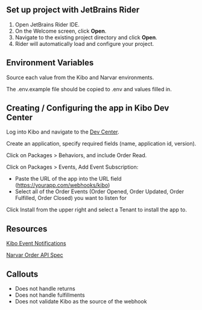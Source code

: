 ## Set up project with JetBrains Rider

1. Open JetBrains Rider IDE.
2. On the Welcome screen, click **Open**.
3. Navigate to the existing project directory and click **Open**.
4. Rider will automatically load and configure your project.

## Environment Variables

Source each value from the Kibo and Narvar environments.

The .env.example file should be copied to .env and values filled in.

## Creating / Configuring the app in Kibo Dev Center

Log into Kibo and navigate to the [Dev Center](https://developer.mozu.com/console/app).

Create an application, specify required fields (name, application id, version).

Click on Packages > Behaviors, and include Order Read.

Click on Packages > Events, Add Event Subscription:
- Paste the URL of the app into the URL field (https://yourapp.com/webhooks/kibo)
- Select all of the Order Events (Order Opened, Order Updated, Order Fulfilled, Order Closed) you want to listen for

Click Install from the upper right and select a Tenant to install the app to.

## Resources

[Kibo Event Notifications](https://docs.kibocommerce.com/help/event-notifications-overview)

[Narvar Order API Spec](https://developer.narvar.com/docs/orderapi/spec)

## Callouts

- Does not handle returns
- Does not handle fulfillments
- Does not validate Kibo as the source of the webhook
